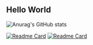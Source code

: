 ## Hello World

![Anurag's GitHub stats](https://github-readme-stats.vercel.app/api?username=talfaza&show_icons=true&theme=vue&include_all_commits=true)

[![Readme Card](https://github-readme-stats.vercel.app/api/pin/?username=talfaza&repo=dotfiles)](https://github.com/talfaza/dotfiles)
[![Readme Card](https://github-readme-stats.vercel.app/api/pin/?username=talfaza&repo=Face-Smart)](https://github.com/talfaza/Face-Smart)

